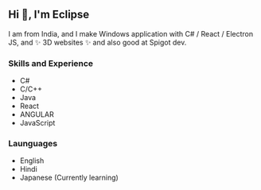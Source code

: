 ## Hi 👋, I'm Eclipse

I am from India, and I make Windows application with C# / React / Electron JS, and ✨ 3D websites ✨ and also good at Spigot dev.

### Skills and Experience
* C#
* C/C++
* Java
* React
* ANGULAR
* JavaScript


### Launguages
* English
* Hindi
* Japanese (Currently learning)
